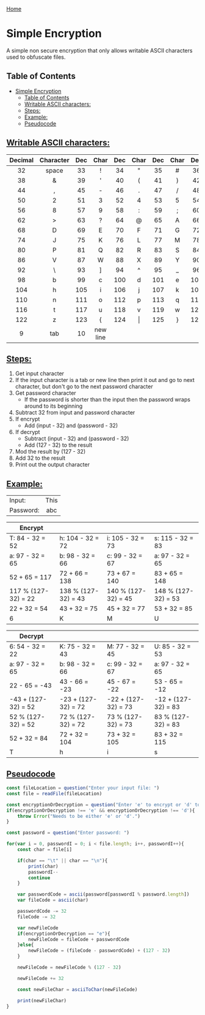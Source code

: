 [Home](./README.md)

# Simple Encryption

A simple non secure encryption that only allows writable ASCII characters used to obfuscate files.

## Table of Contents

<!-- TOC -->

- [Simple Encryption](#simple-encryption)
  - [Table of Contents](#table-of-contents)
  - [Writable ASCII characters:](#writable-ascii-characters)
  - [Steps:](#steps)
  - [Example:](#example)
  - [Pseudocode](#pseudocode)

<!-- /TOC -->

## [Writable ASCII characters:](#table-of-contents)

|Decimal| Character |Dec|Char|Dec|Char|Dec|Char|Dec|Char|Dec|Char|
|:-:|:-:|:-:|:-:|:-:|:-:|:-:|:-:|:-:|:-:|:-:|:-:|
| 32 |  space  |33 |    !    |34 |    "    |35 |    #    |36 |    $    |37 |    %    |
| 38 |    &    |39 |    '    |40 |    (    |41 |    )    |42 |    *    |43 |    +    |
| 44 |    ,    |45 |    -    |46 |    .    |47 |    /    |48 |    0    |49 |    1    |
| 50 |    2    |51 |    3    |52 |    4    |53 |    5    |54 |    6    |55 |    7    |
| 56 |    8    |57 |    9    |58 |    :    |59 |    ;    |60 |    <    |61 |    =    |
| 62 |    >    |63 |    ?    |64 |    @    |65 |    A    |66 |    B    |67 |    C    |
| 68 |    D    |69 |    E    |70 |    F    |71 |    G    |72 |    H    |73 |    I    |
| 74 |    J    |75 |    K    |76 |    L    |77 |    M    |78 |    N    |79 |    O    | 
| 80 |    P    |81 |    Q    |82 |    R    |83 |    S    |84 |    T    |85 |    U    |
| 86 |    V    |87 |    W    |88 |    X    |89 |    Y    |90 |    Z    |91 |    [    |
| 92 |    \    |93 |    ]    |94 |    ^    |95 |    _    |96 |    `    |97 |    a    |
| 98 |    b    |99 |    c    |100 |   d    |101 |   e    |102 |   f    |103 |   g    |
| 104 |   h    |105 |   i    |106 |   j    |107 |   k    |108 |   l    |109 |   m    |
| 110 |   n    |111 |   o    |112 |   p    |113 |   q    |114 |   r    |115 |   s    |
| 116 |   t    |117 |   u    |118 |   v    |119 |   w    |120 |   x    |121 |   y    |
| 122 |   z    |123 |   {    |124 |  \|    |125 |   }    |126 |   ~    |
| 9 | tab | 10 | new line |

## [Steps:](#table-of-contents)
1. Get input character
1. If the input character is a tab or new line then print it out and go to next character, but don't go to the next password character
1. Get password character
    - If the password is shorter than the input then the password wraps around to its beginning
1. Subtract 32 from input and password character
1. If encrypt
    - Add (input - 32) and (password - 32)
1. If decrypt
    - Subtract (input - 32) and (password - 32)
    - Add (127 - 32) to the result
1. Mod the result by (127 - 32)
1. Add 32 to the result
1. Print out the output character

## [Example:](#table-of-contents)

| | |
|:-|:-:|
|Input:| This |
|Password:| abc |


|Encrypt| | | |
|-|-|-|-|
| T: 84 - 32 = 52 | h: 104 - 32 = 72 | i: 105 - 32 = 73 | s: 115 - 32 = 83 |
| a: 97 - 32 = 65 | b: 98  - 32 = 66 | c: 99  - 32 = 67 | a: 97  - 32 = 65 | 
| 52 + 65 = 117   | 72 + 66 = 138    | 73 + 67 = 140    | 83 + 65 = 148    |
|117 % (127-32) = 22|138 % (127-32) = 43 |140 % (127-32) = 45 |148 % (127-32) = 53|
| 22 + 32 = 54 | 43 + 32 = 75 | 45 + 32 = 77 | 53 + 32 = 85 |
| 6 | K | M | U |


|Decrypt| | | |
|-|-|-|-|
| 6: 54 - 32 = 22 | K: 75 - 32 = 43 | M: 77 - 32 = 45 | U: 85 - 32 = 53 |
| a: 97 - 32 = 65 | b: 98  - 32 = 66 | c: 99  - 32 = 67 | a: 97  - 32 = 65 | 
| 22 - 65 = -43   | 43 - 66 = -23    | 45 - 67 = -22    | 53 - 65 = -12    |
| -43 + (127-32) = 52 | -23 + (127-32) = 72 | -22 + (127-32) = 73 | -12 + (127-32) = 83 |
|52 % (127-32) = 52|72 % (127-32) = 72 |73 % (127-32) = 73 |83 % (127-32) = 83|
| 52 + 32 = 84 | 72 + 32 = 104 | 73 + 32 = 105 | 83 + 32 = 115 |
| T | h | i | s |

## [Pseudocode](#table-of-contents)

```javascript
const fileLocation = question("Enter your input file: ")
const file = readFile(fileLocation)

const encryptionOrDecryption = question("Enter 'e' to encrypt or 'd' to decrypt: ")
if(encryptionOrDecryption !== 'e' && encryptionOrDecryption !== 'd'){
    throw Error("Needs to be either 'e' or 'd'.")
}

const password = question("Enter password: ")

for(var i = 0, passwordI = 0; i < file.length; i++, passwordI++){
    const char = file[i]

    if(char == "\t" || char == "\n"){
        print(char)
        passwordI--
        continue
    }

    var passwordCode = ascii(password[passwordI % password.length])
    var fileCode = ascii(char)

    passwordCode -= 32
    fileCode -= 32

    var newFileCode
    if(encryptionOrDecryption == "e"){
        newFileCode = fileCode + passwordCode
    }else{
        newFileCode = (fileCode - passwordCode) + (127 - 32)
    }

    newFileCode = newFileCode % (127 - 32)

    newFileCode += 32

    const newFileChar = asciiToChar(newFileCode)

    print(newFileChar)
}

```